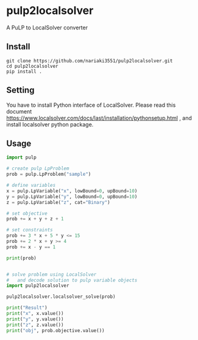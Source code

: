 # pulp2localsolver

A PuLP to LocalSolver converter

## Install

```
git clone https://github.com/nariaki3551/pulp2localsolver.git
cd pulp2localsolver
pip install .
```

## Setting

You have to install Python interface of LocalSolver.
Please read this document https://www.localsolver.com/docs/last/installation/pythonsetup.html ,
and install localsolver python package.

## Usage


```python
import pulp

# create pulp LpProblem
prob = pulp.LpProblem("sample")

# define variables
x = pulp.LpVariable("x", lowBound=0, upBound=10)
y = pulp.LpVariable("y", lowBound=0, upBound=10)
z = pulp.LpVariable("z", cat="Binary")

# set objective
prob += x + y + z + 1

# set constraints
prob += 3 * x + 5 * y <= 15
prob += 2 * x + y >= 4
prob += x - y == 1

print(prob)


# solve problem using LocalSolver
#   and decode solution to pulp variable objects
import pulp2localsolver

pulp2localsolver.localsolver_solve(prob)

print("Result")
print("x", x.value())
print("y", y.value())
print("z", z.value())
print("obj", prob.objective.value())
```
